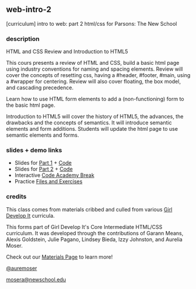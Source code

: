 ## web-intro-2
[curriculum] intro to web: part 2 html/css for Parsons: The New School

### description

HTML and CSS Review and Introduction to HTML5

This cours presents a review of HTML and CSS, build a basic html page using industry conventions for naming and spacing elements. Review will cover the concepts of resetting css, having a #header, #footer, #main, using a #wrapper for centering. Review will also cover floating, the box model, and cascading precedence.

Learn how to use HTML form elements to add a (non-functioning) form to the basic html page.

Introduction to HTML5 will cover the history of HTML5, the advances, the drawbacks and the concepts of semantics. It will introduce semantic elements and form additions. Students will update the html page to use semantic elements and forms.

### slides + demo links

* Slides for [Part 1](https://auremoser.github.io/web-intro) + [Code](https://github.com/auremoser/web-intro)
* Slides for [Part 2](https://auremoser.github.io/web-intro-2) + [Code](https://github.com/auremoser/web-intro-2)
* Interactive [Code Academy Break](http://webdive.ktam.org/web/basics)
* Practice [Files and Exercises](https://github.com/auremoser/web-intro-2/tree/master/practice)

### credits

This class comes from materials cribbed and culled from various [Girl Develop It](https://www.girldevelopit.com/) curricula.

This forms part of Girl Develop It's Core Intermediate HTML/CSS curriculum. It was developed through the contributions of Garann Means, Alexis Goldstein, Julie Pagano, Lindsey Bieda, Izzy Johnston, and Aurelia Moser.

Check out our [Materials Page](https://www.girldevelopit.com/materials) to learn more!

[@auremoser](twitter.com/auremoser)

[mosera@newschool.edu](mailto:aurelia@girldevelopit.com)
